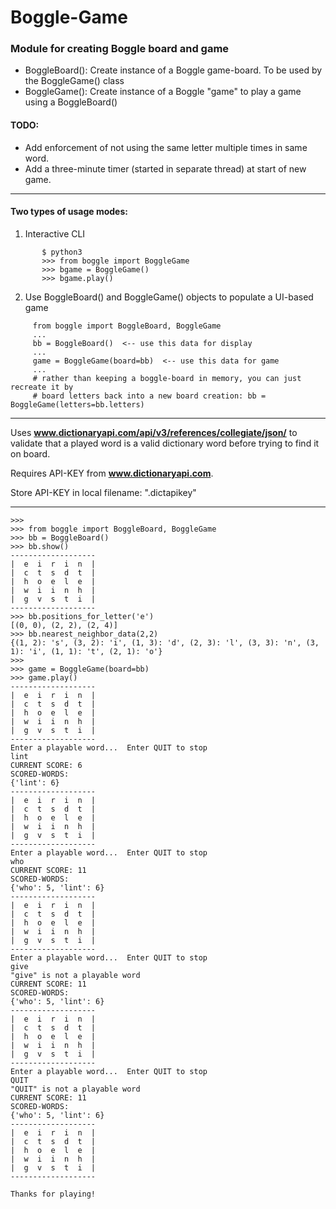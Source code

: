 # Boggle-Game

### Module for creating Boggle board and game

 *  BoggleBoard(): Create instance of a Boggle game-board. To be used by the BoggleGame() class
 *  BoggleGame(): Create instance of a Boggle "game" to play a game using a BoggleBoard()

#### TODO:
 * Add enforcement of not using the same letter multiple times in same word.
 * Add a three-minute timer (started in separate thread) at start of new game.

---
#### Two types of usage modes:
  1) Interactive CLI
```
       $ python3
       >>> from boggle import BoggleGame
       >>> bgame = BoggleGame()
       >>> bgame.play()
```

  2) Use BoggleBoard() and BoggleGame() objects to populate a UI-based game
```
     from boggle import BoggleBoard, BoggleGame
     ...
     bb = BoggleBoard()  <-- use this data for display
     ...
     game = BoggleGame(board=bb)  <-- use this data for game
     ...
     # rather than keeping a boggle-board in memory, you can just recreate it by
     # board letters back into a new board creation: bb = BoggleGame(letters=bb.letters)
```

---

Uses  **www.dictionaryapi.com/api/v3/references/collegiate/json/** to validate that a played word is a valid dictionary word before trying to find it on board.

Requires API-KEY from **www.dictionaryapi.com**. 

Store API-KEY in local filename: ".dictapikey"

---

```
>>>
>>> from boggle import BoggleBoard, BoggleGame
>>> bb = BoggleBoard()
>>> bb.show()
-------------------
|  e  i  r  i  n  |
|  c  t  s  d  t  |
|  h  o  e  l  e  |
|  w  i  i  n  h  |
|  g  v  s  t  i  |
-------------------
>>> bb.positions_for_letter('e')
[(0, 0), (2, 2), (2, 4)]
>>> bb.nearest_neighbor_data(2,2)
{(1, 2): 's', (3, 2): 'i', (1, 3): 'd', (2, 3): 'l', (3, 3): 'n', (3, 1): 'i', (1, 1): 't', (2, 1): 'o'}
>>>
>>> game = BoggleGame(board=bb)
>>> game.play()
-------------------
|  e  i  r  i  n  |
|  c  t  s  d  t  |
|  h  o  e  l  e  |
|  w  i  i  n  h  |
|  g  v  s  t  i  |
-------------------
Enter a playable word...  Enter QUIT to stop
lint
CURRENT SCORE: 6
SCORED-WORDS:
{'lint': 6}
-------------------
|  e  i  r  i  n  |
|  c  t  s  d  t  |
|  h  o  e  l  e  |
|  w  i  i  n  h  |
|  g  v  s  t  i  |
-------------------
Enter a playable word...  Enter QUIT to stop
who
CURRENT SCORE: 11
SCORED-WORDS:
{'who': 5, 'lint': 6}
-------------------
|  e  i  r  i  n  |
|  c  t  s  d  t  |
|  h  o  e  l  e  |
|  w  i  i  n  h  |
|  g  v  s  t  i  |
-------------------
Enter a playable word...  Enter QUIT to stop
give
"give" is not a playable word
CURRENT SCORE: 11
SCORED-WORDS:
{'who': 5, 'lint': 6}
-------------------
|  e  i  r  i  n  |
|  c  t  s  d  t  |
|  h  o  e  l  e  |
|  w  i  i  n  h  |
|  g  v  s  t  i  |
-------------------
Enter a playable word...  Enter QUIT to stop
QUIT
"QUIT" is not a playable word
CURRENT SCORE: 11
SCORED-WORDS:
{'who': 5, 'lint': 6}
-------------------
|  e  i  r  i  n  |
|  c  t  s  d  t  |
|  h  o  e  l  e  |
|  w  i  i  n  h  |
|  g  v  s  t  i  |
-------------------

Thanks for playing!
```
